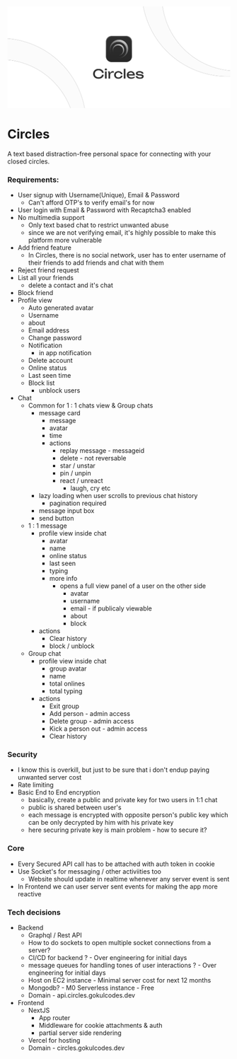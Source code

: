 ![Circles poster](https://github.com/gokulcodes/circles/blob/main/public/poster.png?raw=true)

# Circles

A text based distraction-free personal space for connecting with your closed circles.

### Requirements:

- User signup with Username(Unique), Email & Password
  - Can't afford OTP's to verify email's for now
- User login with Email & Password with Recaptcha3 enabled
- No multimedia support
  - Only text based chat to restrict unwanted abuse
  - since we are not verifying email, it's highly possible to make this platform more vulnerable
- Add friend feature
  - In Circles, there is no social network, user has to enter username of their friends to add friends and chat with them
- Reject friend request
- List all your friends
  - delete a contact and it's chat
- Block friend
- Profile view
  - Auto generated avatar
  - Username
  - about
  - Email address
  - Change password
  - Notification
    - in app notification
  - Delete account
  - Online status
  - Last seen time
  - Block list
    - unblock users
- Chat
  - Common for 1 : 1 chats view & Group chats
    - message card
      - message
      - avatar
      - time
      - actions
        - replay message - messageid
        - delete - not reversable
        - star / unstar
        - pin / unpin
        - react / unreact
          - laugh, cry etc
    - lazy loading when user scrolls to previous chat history
      - pagination required
    - message input box
    - send button
  - 1 : 1 message
    - profile view inside chat
      - avatar
      - name
      - online status
      - last seen
      - typing
      - more info
        - opens a full view panel of a user on the other side
          - avatar
          - username
          - email - if publicaly viewable
          - about
          - block
    - actions
      - Clear history
      - block / unblock
  - Group chat
    - profile view inside chat
      - group avatar
      - name
      - total onlines
      - total typing
    - actions
      - Exit group
      - Add person - admin access
      - Delete group - admin access
      - Kick a person out - admin access
      - Clear history

### Security

- I know this is overkill, but just to be sure that i don't endup paying unwanted server cost
- Rate limiting
- Basic End to End encryption
  - basically, create a public and private key for two users in 1:1 chat
  - public is shared between user's
  - each message is encrypted with opposite person's public key which can be only decrypted by him with his private key
  - here securing private key is main problem - how to secure it?

### Core

- Every Secured API call has to be attached with auth token in cookie
- Use Socket's for messaging / other activiities too
  - Website should update in realtime whenever any server event is sent
- In Frontend we can user server sent events for making the app more reactive

### Tech decisions

- Backend
  - Graphql / Rest API
  - How to do sockets to open multiple socket connections from a server?
  - CI/CD for backend ? - Over engineering for initial days
  - message queues for handling tones of user interactions ? - Over engineering for initial days
  - Host on EC2 instance - Minimal server cost for next 12 months
  - Mongodb? - M0 Serverless instance - Free
  - Domain - api.circles.gokulcodes.dev
- Frontend
  - NextJS
    - App router
    - Middleware for cookie attachments & auth
    - partial server side rendering
  - Vercel for hosting
  - Domain - circles.gokulcodes.dev
